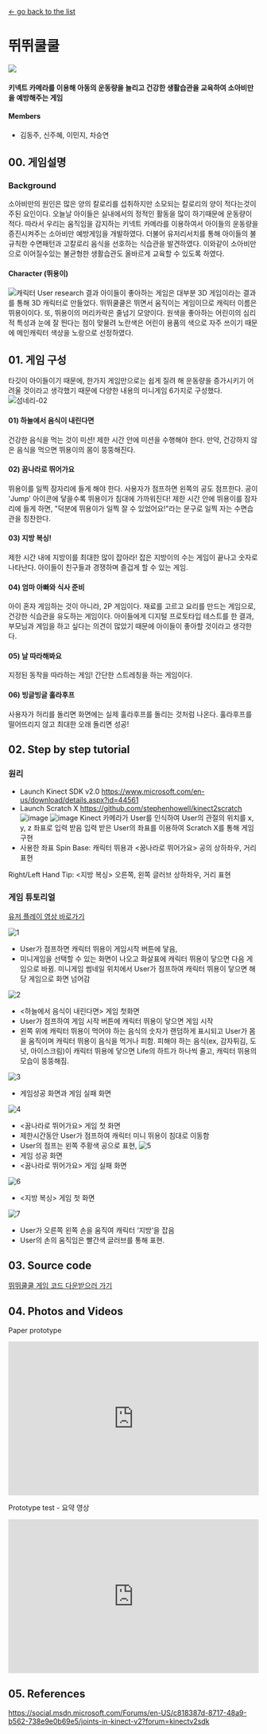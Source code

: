 [← go back to the list](https://HandongHCI.github.io/StudentProjects/HCI2019S)

# 뛰뛰쿨쿨 
![](1.png) 

#### 키넥트 카메라를 이용해 아동의 운동량을 늘리고 건강한 생활습관을 교육하여 소아비만을 예방해주는 게임

#### Members
   - 김동주, 신주혜, 이민지, 차승연

## 00. 게임설명
### Background
소아비만의 원인은 많은 양의 칼로리를 섭취하지만 소모되는 칼로리의 양이 적다는것이 주된 요인이다. 오늘날 아이들은 실내에서의 정적인 활동을 많이 하기때문에 운동량이 적다. 따라서 우리는 움직임을 감지하는 키넥트 카메라를 이용하여서 아이들의 운동량을 증진시켜주는 소아비만 예방게임을 개발하였다. 
더불어 유저리서치를 통해 아이들의 불규칙한 수면패턴과 고칼로리 음식을 선호하는 식습관을 발견하였다. 이와같이 소아비만으로 이어질수있는 불균형한 생활습관도 올바르게 교육할 수 있도록 하였다.

#### Character (뛰용이)
![캐릭터](img/2.png)
User research 결과 아이들이 좋아하는 게임은 대부분 3D 게임이라는 결과를 통해 3D 캐릭터로 만들었다.
뛰뛰쿨쿨은 뛰면서 움직이는 게임이므로 캐릭터 이름은 뛰용이이다. 또, 뛰용이의 머리카락은 줄넘기 모양이다.
원색을 좋아하는 어린이의 심리적 특성과 눈에 잘 띈다는 점이 맞물려 노란색은 어린이 용품의 색으로 자주 쓰이기 때문에 메인캐릭터 색상을 노랑으로 선정하였다.
  

## 01. 게임 구성
타깃이 아이들이기 때문에, 한가지 게임만으로는 쉽게 질려 해 운동량을 증가시키기 어려울 것이라고 생각했기 때문에 다양한 내용의 미니게임 6가지로 구성했다.
![섬네리-02](img/3.png)

####  01) 하늘에서 음식이 내린다면
건강한 음식을 먹는 것이 미션! 제한 시간 안에 미션을 수행해야 한다. 만약, 건강하지 않은 음식을 먹으면 뛰용이의 몸이 뚱뚱해진다.

####  02) 꿈나라로 뛰어가요
뛰용이를 일찍 잠자리에 들게 해야 한다. 사용자가 점프하면 왼쪽의 공도 점프한다. 공이 'Jump' 아이콘에 닿을수록 뛰용이가 침대에 가까워진다! 제한 시간 안에 뛰용이를 잠자리에 들게 하면, "덕분에 뛰용이가 일찍 잘 수 있었어요!"라는 문구로 일찍 자는 수면습관을 칭찬한다.

####  03) 지방 복싱!
제한 시간 내에 지방이를 최대한 많이 잡아라! 잡은 지방이의 수는 게임이 끝나고 숫자로 나타난다. 아이들이 친구들과 경쟁하며 즐겁게 할 수 있는 게임.

####  04) 엄마 아빠와 식사 준비
아이 혼자 게임하는 것이 아니라, 2P 게임이다. 재료를 고르고 요리를 만드는 게임으로, 건강한 식습관을 유도하는 게임이다. 아이들에게 디지털 프로토타입 테스트를 한 결과, 부모님과 게임을 하고 싶다는 의견이 많았기 때문에 아이들이 좋아할 것이라고 생각한다.

####  05) 날 따라해봐요
지정된 동작을 따라하는 게임! 간단한 스트레칭을 하는 게임이다. 

####  06) 빙글빙글 훌라후프
사용자가 허리를 돌리면 화면에는 실제 훌라후프를 돌리는 것처럼 나온다. 훌라후프를 떨어뜨리지 않고 최대한 오래 돌리면 성공!


## 02. Step by step tutorial
### 원리
-	Launch Kinect SDK v2.0
https://www.microsoft.com/en-us/download/details.aspx?id=44561
-	Launch Scratch X
https://github.com/stephenhowell/kinect2scratch
![image](img/4.png)
![image](img/5.png)
Kinect 카메라가 User를 인식하여 User의 관절의 위치를 x, y, z 좌표로 입력 받음
입력 받은 User의 좌표를 이용하여 Scratch X를 통해 게임 구현
- 사용한 좌표
Spin Base: 캐릭터 뛰용과 <꿈나라로 뛰어가요> 공의 상하좌우, 거리 표현

Right/Left Hand Tip: <지방 복싱> 오른쪽, 왼쪽 글러브 상하좌우, 거리 표현


### 게임 튜토리얼 

[유저 플레이 영상 바로가기](https://youtu.be/eOAuMgEgBc4)

![1](img/6.png)
- User가 점프하면 캐릭터 뛰용이 게임시작 버튼에 닿음, 
- 미니게임을 선택할 수 있는 화면이 나오고 화살표에 캐릭터 뛰용이 닿으면 다음 게임으로 바뀜. 미니게임 썸네일 위치에서 User가 점프하여 캐릭터 뛰용이 닿으면 해당 게임으로 화면 넘어감

![2](img/7.png)
- <하늘에서 음식이 내린다면> 게임 첫화면
- User가 점프하여 게임 시작 버튼에 캐릭터 뛰용이 닿으면 게임 시작
- 왼쪽 위에 캐릭터 뛰용이 먹어야 하는 음식의 숫자가 랜덤하게 표시되고 User가 몸을 움직이며 캐릭터 뛰용이 음식을 먹거나 피함. 피해야 하는 음식(ex, 감자튀김, 도넛, 아이스크림)이 캐릭터 뛰용에 닿으면 Life의 하트가 하나씩 줄고, 캐릭터 뛰용의 모습이 뚱뚱해짐. 

![3](img/8.png)
- 게임성공 화면과 게임 실패 화면

![4](img/9.png)
- <꿈나라로 뛰어가요> 게임 첫 화면
- 제한시간동안 User가 점프하여 캐릭터 미니 뛰용이 침대로 이동함
- User의 점프는 왼쪽 주황색 공으로 표현, 
![5](img/10.png)
- 게임 성공 화면
- <꿈나라로 뛰어가요> 게임 실패 화면

![6](img/11.png)
- <지방 복싱> 게임 첫 화면

![7](img/12.png)
- User가 오른쪽 왼쪽 손을 움직여 캐릭터 ‘지방’을 잡음
- User의 손의 움직임은 빨간색 글러브를 통해 표현.



## 03. Source code
[뛰뛰쿨쿨 게임 코드 다운받으러 가기](https://drive.google.com/file/d/1i2l00q4xolkikD1NLW0cRwdchtC2Jlrg/view?usp=sharing)


## 04. Photos and Videos
Paper prototype
<div style="position: relative; padding-bottom: 56.25%; padding-top: 25px; height: 0;"><iframe src="https://www.youtube.com/embed/8O7r_UCfcts" frameborder="0" allow="autoplay; encrypted-media" allowfullscreen style="position: absolute; top: 0; left: 0; width: 100%; height: 100%;"></iframe></div>

Prototype test - 요약 영상
<div style="position: relative; padding-bottom: 56.25%; padding-top: 25px; height: 0;"><iframe src="https://www.youtube.com/embed/3JFlcdSHb60" frameborder="0" allow="autoplay; encrypted-media" allowfullscreen style="position: absolute; top: 0; left: 0; width: 100%; height: 100%;"></iframe></div>


## 05. References
https://social.msdn.microsoft.com/Forums/en-US/c818387d-8717-48a9-b562-738e9e0b69e5/joints-in-kinect-v2?forum=kinectv2sdk
